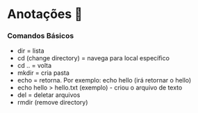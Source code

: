 # Anotações :pencil:

### Comandos Básicos

- dir = lista
- cd (change directory) = navega para local específico
- cd .. = volta
- mkdir = cria pasta
- echo = retorna. Por exemplo: echo hello (irá retornar o hello)
- echo hello > hello.txt (exemplo) - criou o arquivo de texto
- del = deletar arquivos
- rmdir (remove directory)